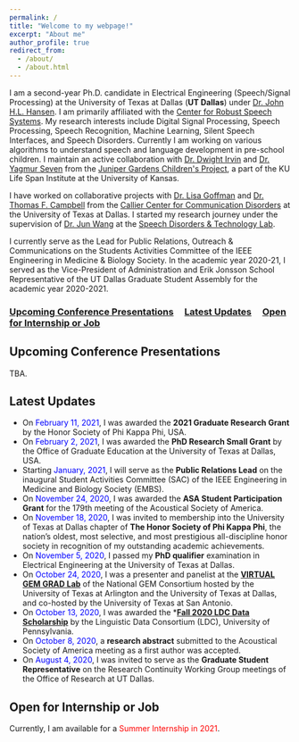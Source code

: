 ```yaml
---
permalink: /
title: "Welcome to my webpage!"
excerpt: "About me"
author_profile: true
redirect_from: 
  - /about/
  - /about.html
---
```


I am a second-year Ph.D. candidate in Electrical Engineering (Speech/Signal Processing) at the University of Texas at Dallas (**UT Dallas**) under [Dr. John H.L. Hansen](https://personal.utdallas.edu/~john.hansen/). I am primarily affiliated with the [Center for Robust Speech Systems](https://crss.utdallas.edu/). My research interests include Digital Signal Processing, Speech Processing, Speech Recognition, Machine Learning, Silent Speech Interfaces, and Speech Disorders. Currently I am working on various algorithms to understand speech and language development in pre-school children. I maintain an active collaboration with [Dr. Dwight Irvin](https://juniper.ku.edu/people/dwight-irvin) and [Dr. Yagmur Seven](https://juniper.ku.edu/people/yagmur-seven) from the [Juniper Gardens Children's Project](https://juniper.ku.edu/), a part of the KU Life Span Institute at the University of Kansas.

I have worked on collaborative projects with [Dr. Lisa Goffman](https://utdallas.edu/chairs/profiles/dr-lisa-goffman/) and [Dr. Thomas F. Campbell](https://utdallas.edu/chairs/profiles/dr-thomas-campbell/) from the [Callier Center for Communication Disorders](https://calliercenter.utdallas.edu/) at the University of Texas at Dallas. I started my research journey under the supervision of [Dr. Jun Wang](https://csd.utexas.edu/faculty/jun-wang) at the [Speech Disorders & Technology Lab](https://csd.utexas.edu/research/wang-lab/home). 

I currently serve as the Lead for Public Relations, Outreach & Communications on the Students Activities Committee of the IEEE Engineering in Medicine & Biology Society. In the academic year 2020-21, I served as the Vice-President of Administration and Erik Jonsson School Representative of the UT Dallas Graduate Student Assembly for the academic year 2020-2021. 

### [Upcoming Conference Presentations](#upcoming-conference-presentations) &nbsp;&nbsp;&nbsp; [Latest Updates](#latest-updates)  &nbsp;&nbsp;&nbsp; [Open for Internship or Job](#open-for-internship-or-job) 

Upcoming Conference Presentations 
------

TBA.

Latest Updates
------

* On <font color="blue">February 11, 2021</font>, I was awarded the **2021 Graduate Research Grant** by the Honor Society of Phi Kappa Phi, USA.
* On <font color="blue">February 2, 2021</font>, I was awarded the **PhD Research Small Grant** by the Office of Graduate Education at the University of Texas at Dallas, USA. 
* Starting <font color="blue">January, 2021</font>, I will serve as the **Public Relations Lead** on the inaugural Student Activities Committee (SAC) of the IEEE Engineering in Medicine and Biology Society (EMBS). 
* On <font color="blue">November 24, 2020</font>, I was awarded the **ASA Student Participation Grant** for the 179th meeting of the Acoustical Society of America.
* On <font color="blue">November 18, 2020</font>, I was invited to membership into the University of Texas at Dallas chapter of **The Honor Society of Phi Kappa Phi**, the nation’s oldest, most selective, and most prestigious all-discipline honor society in recognition of my outstanding academic achievements.
* On <font color="blue">November 5, 2020</font>, I passed my **PhD qualifier** examination in Electrical Engineering at the University of Texas at Dallas. 
* On <font color="blue">October 24, 2020</font>, I was a presenter and panelist at the **[VIRTUAL GEM GRAD Lab](https://satwikdutta.github.io/files/2020_Oct_gem-uta-utd-grad-lab.pdf)** of the National GEM Consortium hosted by the University of Texas at Arlington and the University of Texas at Dallas, and co-hosted by the University of Texas at San Antonio. 
* On <font color="blue">October 13, 2020</font>, I was awarded the ***[Fall 2020 LDC Data Scholarship](http://ldc-upenn.blogspot.com/2020/10/ldc-2020-october-newsletter.html)** by the Linguistic Data Consortium (LDC), University of Pennsylvania. 
* On <font color="blue">October 8, 2020</font>, a **research abstract** submitted to the Acoustical Society of America meeting as a first author was accepted. 
* On <font color="blue">August 4, 2020</font>, I was invited to serve as the **Graduate Student Representative** on the Research Continuity Working Group meetings of the Office of Research at UT Dallas.  


Open for Internship or Job
------

Currently, I am available for a <font color="red">Summer Internship in 2021</font>. 
